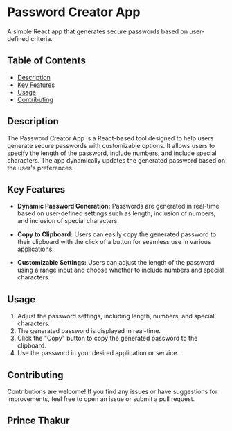 # Password Creator App

A simple React app that generates secure passwords based on user-defined criteria.

## Table of Contents

- [Description](#description)
- [Key Features](#key-features)
- [Usage](#usage)
- [Contributing](#contributing)

## Description

The Password Creator App is a React-based tool designed to help users generate secure passwords with customizable options. It allows users to specify the length of the password, include numbers, and include special characters. The app dynamically updates the generated password based on the user's preferences.


## Key Features

- **Dynamic Password Generation:** Passwords are generated in real-time based on user-defined settings such as length, inclusion of numbers, and inclusion of special characters.

- **Copy to Clipboard:** Users can easily copy the generated password to their clipboard with the click of a button for seamless use in various applications.

- **Customizable Settings:** Users can adjust the length of the password using a range input and choose whether to include numbers and special characters.



## Usage

1. Adjust the password settings, including length, numbers, and special characters.
2. The generated password is displayed in real-time.
3. Click the "Copy" button to copy the generated password to the clipboard.
4. Use the password in your desired application or service.

## Contributing

Contributions are welcome! If you find any issues or have suggestions for improvements, feel free to open an issue or submit a pull request.

## Prince Thakur 
